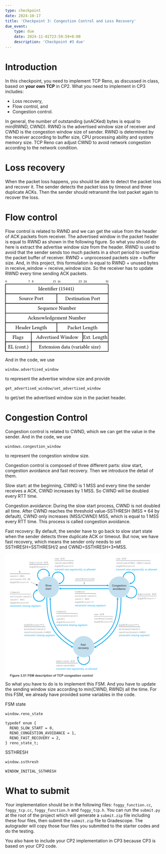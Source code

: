 ```yaml
---
type: checkpoint
date: 2024-10-17
title: 'Checkpoint 3: Congestion Control and Loss Recovery'
due_event: 
    type: due
    date: 2024-11-01T23:59:59+8:00
    description: 'Checkpoint #3 due'
---
```


# Introduction
In this checkpoint, you need to implement TCP Reno, as discussed in class, based on **your own TCP** in CP2. What you need to implement in CP3 includes:

* Loss recovery,
* Flow control, and
* Congestion control.

In general, the number of outstanding (unACKed) bytes is equal to min(RWND, CWND). RWND is the advertised window size of receiver and CWND is the congestion window size of sender. RWND is determined by the receiver according to buffer size, CPU processing ability and system memory size. TCP Reno can adjust CWND to avoid network congestion according to the network condition.

# Loss recovery
When the packet loss happens, you should be able to detect the packet loss and recover it. The sender detects the packet loss by timeout and three duplicate ACKs. Then the sender should retransmit the lost packet again to recover the loss.

# Flow control
Flow control is related to RWND and we can get the value from the header of ACK packets from receiver. The advertised window in the packet header is equal to RWND as shown in the following figure. So what you should do here is extract the advertise window size from the header.
RWND is used to avoid that the sender sends too much packets in a short period to overflow the packet buffer of receiver. RWND + unprocessed packets size = buffer size. And, in this project, this formulation is equal to RWND + unused bytes in receive_window = receive_window size. So the receiver has to update RWND every time sending ACK packets.

![](../_images/cp3/cmu_tcp_header-1.png)

And in the code, we use
```
window.advertised_window
```
to represent the advertise window size and provide
```
get_advertised_window/set_advertised_window
```
to get/set the advertised window size in the packet header.
# Congestion Control
Congestion control is related to CWND, which we can get the value in the sender. And in the code, we use
```
windows.congestion_window
```
to represent the congestion window size.

Congestion control is composed of three different parts: slow start, congestion avoidance and fast recovery. Then we introduce the detail of them.

Slow start: at the beginning, CWND is 1 MSS and every time the sender receives a ACK, CWND increases by 1 MSS. So CWND will be doubled every RTT time.

Congestion avoidance: During the slow start process, CWND is not doubled all time. After CWND reaches the threshold value-SSTHRESH (MSS * 64 by default), CWND only increases (MSS/CWND) MSS, which is equal to 1 MSS every RTT time. This process is called congestion avoidance.

Fast recovery: By default, the sender have to go back to slow start state when the sender detects three duplicate ACK or timeout. But now, we have fast recovery, which means the sender only needs to set SSTHRESH=SSTHRESH/2 and CWND=SSTHRESH+3*MSS.

![](../_images/cp3/state_diagram.png)
So what you have to do is to implement this FSM. And you have to update the sending window size according to min(CWND, RWND) all the time. For this FSM, we already have provided some variables in the code.

FSM state 
```
window.reno_state
```
```
typedef enum {
  RENO_SLOW_START = 0,
  RENO_CONGESTION_AVOIDANCE = 1,
  RENO_FAST_RECOVERY = 2,
} reno_state_t;
```

SSTHRESH
```
window.ssthresh
```
```
WINDOW_INITIAL_SSTHRESH
```

# What to submit
Your implementation should be in the following files: ```foggy_function.cc```, ```foggy_tcp.cc```, ```foggy_function.h``` and ```foggy_tcp.h```. You can run the `submit.py` at the root of the project which will generate a `submit.zip` file including these four files, then submit the `submit.zip` file to Gradescope. The autograder will copy those four files you submitted to the starter codes and do the testing.

You also have to include your CP2 implementation in CP3 because CP3 is based on your CP2 code.
